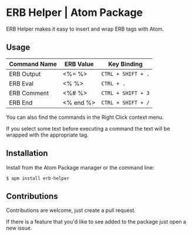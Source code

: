 # ERB Helper | Atom Package

ERB Helper makes it easy to insert and wrap ERB tags with Atom.

## Usage

| Command Name | ERB Value | Key Binding            |
|--------------|-----------|------------------------|
| ERB Output   | <%=  %>   | ```CTRL + SHIFT + .``` |
| ERB Eval     | <%  %>    | ```CTRL + .```         |
| ERB Comment  | <%#  %>   | ```CTRL + SHIFT + 3``` |
| ERB End      | <% end %> | ```CTRL + SHIFT + /``` |

You can also find the commands in the Right Click context menu.

If you select some text before executing a command the text will be wrapped with the
appropriate tag.

## Installation

Install from the Atom Package manager or the command line:


```$ apm install erb-helper```

## Contributions

Contributions are welcome, just create a pull request.

If there is a feature that you'd like to see added to the package
just open a new issue.
